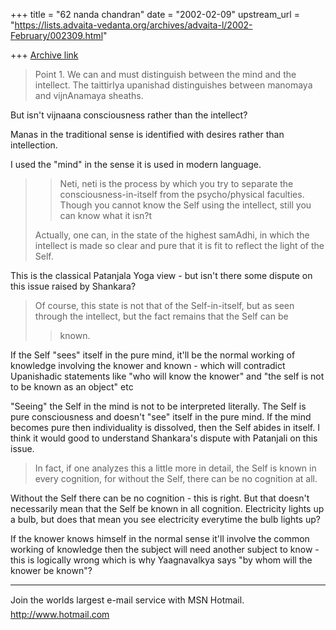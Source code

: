+++
title = "62 nanda chandran"
date = "2002-02-09"
upstream_url = "https://lists.advaita-vedanta.org/archives/advaita-l/2002-February/002309.html"

+++
[Archive link](https://lists.advaita-vedanta.org/archives/advaita-l/2002-February/002309.html)

>Point 1. We can and must distinguish between the mind and the intellect.
>The
>taittirIya upanishad distinguishes between manomaya and vijnAnamaya
>sheaths.

But isn't vijnaana consciousness rather than the intellect?

Manas in the traditional sense is identified with desires rather than
intellection.

I used the "mind" in the sense it is used in modern language.


> >Neti, neti is the process by which you try to separate the
> >consciousness-in-itself from the psycho/physical faculties. Though you
> >cannot know the Self using the intellect, still you can know what it
>isn?t
>
>Actually, one can, in the state of the highest samAdhi, in which the
>intellect is made so clear and pure that it is fit to reflect the light of
>the Self.

This is the classical Patanjala Yoga view - but isn't there some dispute on
this issue raised by Shankara?

>Of course, this state is not that of the Self-in-itself, but as
>seen through the intellect, but the fact remains that the Self can be
> >known.

If the Self "sees" itself in the pure mind, it'll be the normal working of
knowledge involving the knower and known - which will contradict Upanishadic
statements like "who will know the knower" and "the self is not to be known
as an object" etc

"Seeing" the Self in the mind is not to be interpreted literally. The Self
is pure consciousness and doesn't "see" itself in the pure mind. If the mind
becomes pure then individuality is dissolved, then the Self abides in
itself. I think it would good to understand Shankara's dispute with
Patanjali on this issue.

>In fact, if one analyzes this a little more in detail, the Self is known in
>every cognition, for without the Self, there can be no cognition at all.

Without the Self there can be no cognition - this is right. But that doesn't
necessarily mean that the Self be known in all cognition. Electricity lights
up a bulb, but does that mean you see electricity everytime the bulb lights
up?

If the knower knows himself in the normal sense it'll involve the common
working of knowledge then the subject will need another subject to know -
this is logically wrong which is why Yaagnavalkya says "by whom will the
knower be known"?

_________________________________________________________________
Join the worlds largest e-mail service with MSN Hotmail.
http://www.hotmail.com


